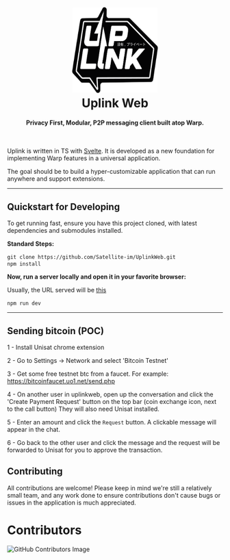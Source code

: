 <h1 align="center">
  <img src="docs/images/logo.png" width=200 height=200/><br>
  Uplink Web
</h1>

<h4 align="center">Privacy First, Modular, P2P messaging client built atop Warp.</h4>

<br/>

Uplink is written in TS with [Svelte](https://svelte.dev/). It is developed as a new foundation for implementing Warp features in a universal application.

The goal should be to build a hyper-customizable application that can run anywhere and support extensions.

---

## Quickstart for Developing

To get running fast, ensure you have this project cloned, with latest dependencies and submodules installed.

**Standard Steps:**

```
git clone https://github.com/Satellite-im/UplinkWeb.git
npm install
```

**Now, run a server locally and open it in your favorite browser:**

Usually, the URL served will be [this](http://localhost:5173/)

```
npm run dev
```

---

## Sending bitcoin (POC)

1 - Install Unisat chrome extension

2 - Go to Settings -> Network and select 'Bitcoin Testnet'

3 - Get some free testnet btc from a faucet. For example: https://bitcoinfaucet.uo1.net/send.php

4 - On another user in uplinkweb, open up the conversation and click the 'Create Payment Request' button on the top bar (coin exchange icon, next to the call button) They will also need Unisat installed.

5 - Enter an amount and click the `Request` button. A clickable message will appear in the chat.

6 - Go back to the other user and click the message and the request will be forwarded to Unisat for you to approve the transaction.

## Contributing

All contributions are welcome! Please keep in mind we're still a relatively small team, and any work done to ensure contributions don't cause bugs or issues in the application is much appreciated.

# Contributors

![GitHub Contributors Image](https://contrib.rocks/image?repo=Satellite-im/UplinkWeb)
